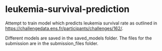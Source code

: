 # leukemia-survival-prediction
Attempt to train model which predicts leukemia survival rate as outlined in https://challengedata.ens.fr/participants/challenges/162/.

Different models are saved in the saved_models folder. The files for the submission are in the submission_files folder.
